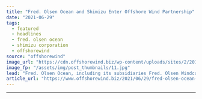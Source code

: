 ```yaml
---
title: "Fred. Olsen Ocean and Shimizu Enter Offshore Wind Partnership"
date: "2021-06-29"
tags: 
  - featured
  - headlines
  - fred. olsen ocean
  - shimizu corporation
  - offshorewind
source: "offshorewind"
image_url: "https://cdn.offshorewind.biz/wp-content/uploads/sites/2/2019/07/25083322/Shimizu-Corporation-to-Build-Large-Wind-Farm-Installation-Vessel.jpg"
image_fp: "/assets/img/post_thumbnails/11.jpg"
lead: "Fred. Olsen Ocean, including its subsidiaries Fred. Olsen Windcarrier and Global Wind Service, has"
article_url: "https://www.offshorewind.biz/2021/06/29/fred-olsen-ocean-and-shimizu-enter-offshore-wind-partnership/"
---
```


---
